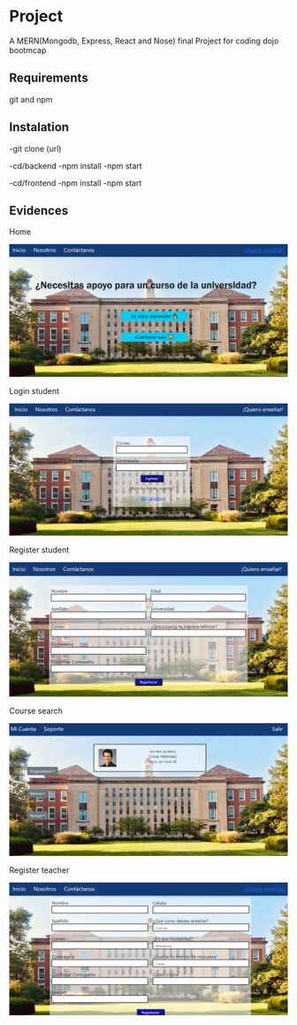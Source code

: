 # Project

A MERN(Mongodb, Express, React and Nose) final Project for coding dojo bootmcap


## Requirements

git and npm


## Instalation

-git clone (url)

-cd/backend
-npm install
-npm start

-cd/frontend
-npm install
-npm start


## Evidences

Home

![home](./img/home.PNG)

Login student

![login_student](./img/login_student.PNG)

Register student

![register_student](./img/register_student.PNG)

Course search

![course_search](./img/course_search.PNG)

Register teacher

![register_teacher](./img/register_teacher.PNG)

